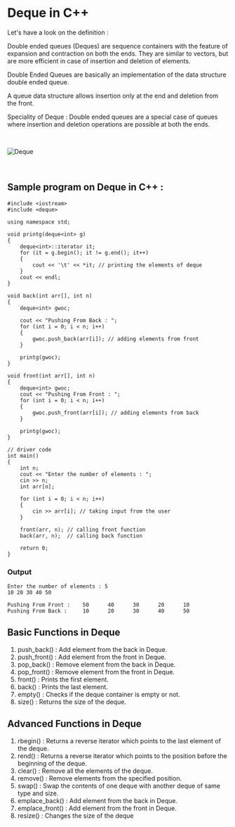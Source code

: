 # Deque in C++
<p> Let's have a look on the definition : </p>
<p> Double ended queues (Deques) are sequence containers with the feature of expansion and contraction on both the ends. They are similar to vectors, but are more efficient in case of insertion and deletion of elements. </p>
<p> Double Ended Queues are basically an implementation of the data structure double ended queue. </p>

<p> A queue data structure allows insertion only at the end and deletion from the front. </p>

<p> Speciality of Deque : Double ended queues are a special case of queues where insertion and deletion operations are possible at both the ends. </p>
<br>

![Deque](https://github.com/ankushsingh24/winter-of-contributing/blob/C_CPP/C_CPP/Deque/Diagram/deque.png)

<br>

## Sample program on Deque in C++ : 

```
#include <iostream>
#include <deque>

using namespace std;

void printg(deque<int> g)
{
    deque<int>::iterator it;
    for (it = g.begin(); it != g.end(); it++)
    {
        cout << '\t' << *it; // printing the elements of deque
    }
    cout << endl;
}

void back(int arr[], int n)
{
    deque<int> gwoc;

    cout << "Pushing From Back : ";
    for (int i = 0; i < n; i++)
    {
        gwoc.push_back(arr[i]); // adding elements from front
    }

    printg(gwoc);
}

void front(int arr[], int n)
{
    deque<int> gwoc;
    cout << "Pushing From Front : ";
    for (int i = 0; i < n; i++)
    {
        gwoc.push_front(arr[i]); // adding elements from back
    }

    printg(gwoc);
}

// driver code
int main()
{
    int n;
    cout << "Enter the number of elements : ";
    cin >> n;
    int arr[n];

    for (int i = 0; i < n; i++)
    {
        cin >> arr[i]; // taking input from the user
    }

    front(arr, n); // calling front function
    back(arr, n);  // calling back function

    return 0;
}

```

### Output
```
Enter the number of elements : 5
10 20 30 40 50

Pushing From Front :    50      40      30      20      10
Pushing From Back :     10      20      30      40      50
```
## Basic Functions in Deque
1. push_back() : Add element from the back in Deque.
2. push_front() : Add element from the front in Deque.
3. pop_back() : Remove element from the back in Deque.
4. pop_front() : Remove element from the front in Deque.
5. front() : Prints the first element.
6. back() : Prints the last element.
7. empty() : Checks if the deque container is empty or not.
8. size() : Returns the size of the deque.

## Advanced Functions in Deque
1. rbegin() : Returns a reverse iterator which points to the last element of the deque.
2. rend() : Returns a reverse iterator which points to the position before the beginning of the deque.
3. clear() : Remove all the elements of the deque.
4. remove() : Remove elements from the specified position.
5. swap() : Swap the contents of one deque with another deque of same type and size.
6. emplace_back() : Add element from the back in Deque.
7. emplace_front() : Add element from the front in Deque. 
8. resize() : Changes the size of the deque

